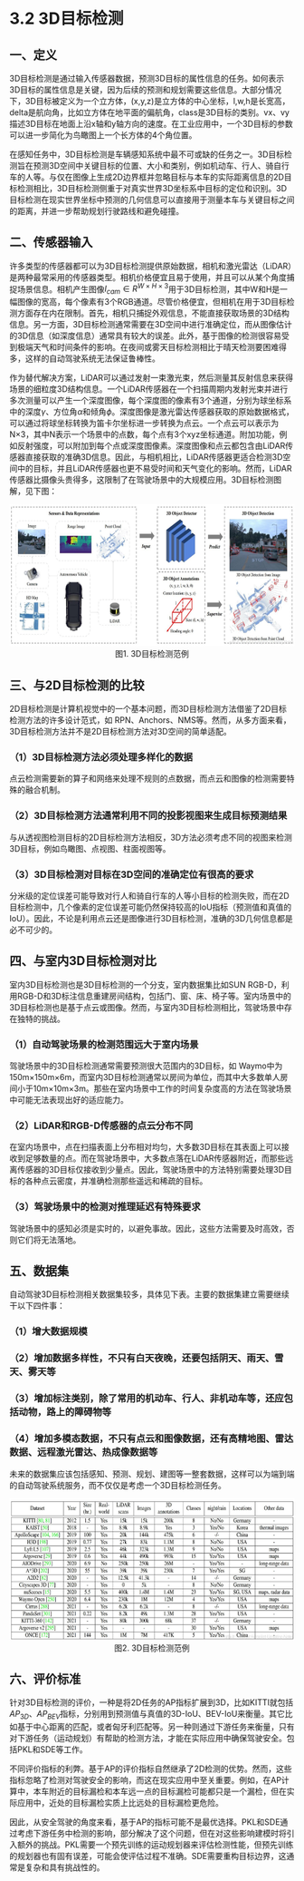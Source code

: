 # 3.2 3D目标检测

## 一、定义

3D目标检测是通过输入传感器数据，预测3D目标的属性信息的任务。如何表示3D目标的属性信息是关键，因为后续的预测和规划需要这些信息。大部分情况下，3D目标被定义为一个立方体，(x,y,z)是立方体的中心坐标，l,w,h是长宽高，delta是航向角，比如立方体在地平面的偏航角，class是3D目标的类别。vx、vy描述3D目标在地面上沿x轴和y轴方向的速度。在工业应用中，一个3D目标的参数可以进一步简化为鸟瞰图上一个长方体的4个角位置。

在感知任务中，3D目标检测是车辆感知系统中最不可或缺的任务之一。3D目标检测旨在预测3D空间中关键目标的位置、大小和类别，例如机动车、行人、骑自行车的人等。与仅在图像上生成2D边界框并忽略目标与本车的实际距离信息的2D目标检测相比，3D目标检测侧重于对真实世界3D坐标系中目标的定位和识别。3D目标检测在现实世界坐标中预测的几何信息可以直接用于测量本车与关键目标之间的距离，并进一步帮助规划行驶路线和避免碰撞。

## 二、传感器输入

许多类型的传感器都可以为3D目标检测提供原始数据，相机和激光雷达（LiDAR）是两种最常采用的传感器类型。相机价格便宜且易于使用，并且可以从某个角度捕捉场景信息。相机产生图像$I_{cam}\in{R^{W×H×3}}$用于3D目标检测，其中W和H是一幅图像的宽高，每个像素有3个RGB通道。尽管价格便宜，但相机在用于3D目标检测方面存在内在限制。首先，相机只捕捉外观信息，不能直接获取场景的3D结构信息。另一方面，3D目标检测通常需要在3D空间中进行准确定位，而从图像估计的3D信息（如深度信息）通常具有较大的误差。此外，基于图像的检测很容易受到极端天气和时间条件的影响。在夜间或雾天目标检测相比于晴天检测要困难得多，这样的自动驾驶系统无法保证鲁棒性。

作为替代解决方案，LiDAR可以通过发射一束激光束，然后测量其反射信息来获得场景的细粒度3D结构信息。一个LiDAR传感器在一个扫描周期内发射光束并进行多次测量可以产生一个深度图像，每个深度图的像素有3个通道，分别为球坐标系中的深度$\gamma$、方位角$\alpha$和倾角$\phi$。深度图像是激光雷达传感器获取的原始数据格式，可以通过将球坐标转换为笛卡尔坐标进一步转换为点云。一个点云可以表示为N×3，其中N表示一个场景中的点数，每个点有3个xyz坐标通道。附加功能，例如反射强度，可以附加到每个点或深度图像素。深度图像和点云都包含由LiDAR传感器直接获取的准确3D信息。因此，与相机相比，LiDAR传感器更适合检测3D空间中的目标，并且LiDAR传感器也更不易受时间和天气变化的影响。然而，LiDAR传感器比摄像头贵得多，这限制了在驾驶场景中的大规模应用。3D目标检测图解，见下图：

<div align=center>
<img src="./imgs/3.2.1.jpg" width="600" height="250">
</div>
<div align=center> 图1. 3D目标检测范例 </div>

## 三、与2D目标检测的比较

2D目标检测是计算机视觉中的一个基本问题，而3D目标检测方法借鉴了2D目标检测方法的许多设计范式，如 RPN、Anchors、NMS等。然而，从多方面来看，3D目标检测方法并不是2D目标检测方法对3D空间的简单适配。

### （1）3D目标检测方法必须处理多样化的数据

点云检测需要新的算子和网络来处理不规则的点数据，而点云和图像的检测需要特殊的融合机制。

### （2）3D目标检测方法通常利用不同的投影视图来生成目标预测结果

与从透视图检测目标的2D目标检测方法相反，3D方法必须考虑不同的视图来检测3D目标，例如鸟瞰图、点视图、柱面视图等。

### （3）3D目标检测对目标在3D空间的准确定位有很高的要求

分米级的定位误差可能导致对行人和骑自行车的人等小目标的检测失败，而在2D目标检测中，几个像素的定位误差可能仍然保持较高的IoU指标（预测值和真值的IoU）。因此，不论是利用点云还是图像进行3D目标检测，准确的3D几何信息都是必不可少的。

## 四、与室内3D目标检测对比

室内3D目标检测也是3D目标检测的一个分支，室内数据集比如SUN RGB-D，利用RGB-D和3D标注信息重建房间结构，包括门、窗、床、椅子等。室内场景中的3D目标检测也是基于点云或图像。然而，与室内3D目标检测相比，驾驶场景中存在独特的挑战。

### （1）自动驾驶场景的检测范围远大于室内场景

驾驶场景中的3D目标检测通常需要预测很大范围内的3D目标，如 Waymo中为150m×150m×6m，而室内3D目标检测通常以房间为单位，而其中大多数单人房间小于10m×10m×3m。那些在室内场景中工作的时间复杂度高的方法在驾驶场景中可能无法表现出好的适应能力。

### （2）LiDAR和RGB-D传感器的点云分布不同

在室内场景中，点在扫描表面上分布相对均匀，大多数3D目标在其表面上可以接收到足够数量的点。而在驾驶场景中，大多数点落在LiDAR传感器附近，而那些远离传感器的3D目标仅接收到少量点。因此，驾驶场景中的方法特别需要处理3D目标的各种点云密度，并准确检测那些遥远和稀疏的目标。

### （3）驾驶场景中的检测对推理延迟有特殊要求

驾驶场景中的感知必须是实时的，以避免事故。因此，这些方法需要及时高效，否则它们将无法落地。

## 五、数据集

自动驾驶3D目标检测相关数据集较多，具体见下表。主要的数据集建立需要继续干以下四件事：

### （1）增大数据规模

### （2）增加数据多样性，不只有白天夜晚，还要包括阴天、雨天、雪天、雾天等

### （3）增加标注类别，除了常用的机动车、行人、非机动车等，还应包括动物，路上的障碍物等

### （4）增加多模态数据，不只有点云和图像数据，还有高精地图、雷达数据、远程激光雷达、热成像数据等

未来的数据集应该包括感知、预测、规划、建图等一整套数据，这样可以为端到端的自动驾驶系统服务，而不仅仅是考虑一个3D目标检测任务。

<div align=center>
<img src="./imgs/3.2.2.jpg" width="600" height="250">
</div>
<div align=center> 图2. 3D目标检测范例 </div>

## 六、评价标准

针对3D目标检测的评价，一种是将2D任务的AP指标扩展到3D，比如KITTI就包括 $AP_{3D}$、$AP_{BEV}$指标，分别用到预测值与真值的3D-IoU、BEV-IoU来衡量。其它比如基于中心距离的匹配，或者匈牙利匹配等。另一种则通过下游任务来衡量，只有对下游任务（运动规划）有帮助的检测方法，才能在实际应用中确保驾驶安全。包括PKL和SDE等工作。

不同评价指标的利弊。基于AP的评价指标自然继承了2D检测的优势。然而，这些指标忽略了检测对驾驶安全的影响，而这在现实应用中至关重要。例如，在AP计算中，本车附近的目标漏检和本车远一点的目标漏检可能都只是一个漏检，但在实际应用中，近处的目标漏检实质上比远处的目标漏检更危险。

因此，从安全驾驶的角度来看，基于AP的指标可能不是最优选择。PKL和SDE通过考虑下游任务中检测的影响，部分解决了这个问题，但在对这些影响建模时将引入额外的挑战。PKL需要一个预先训练的运动规划器来评估检测性能，但预先训练的规划器也有固有误差，可能会使评估过程不准确。SDE需要重构目标边界，这通常是复杂和具有挑战性的。

